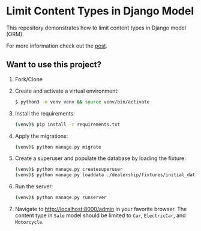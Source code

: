 # Limit Content Types in Django Model

This repository demonstrates how to limit content types in Django model (ORM).

For more information check out the [post](https://testdriven.io/blog/django-limiting-content-types/).

## Want to use this project?

1. Fork/Clone

1. Create and activate a virtual environment:

    ```sh
    $ python3 -m venv venv && source venv/bin/activate
    ```

1. Install the requirements:

    ```sh
    (venv)$ pip install -r requirements.txt
    ```

1. Apply the migrations:

    ```sh
    (venv)$ python manage.py migrate
    ```

1. Create a superuser and populate the database by loading the fixture: 

    ```sh
    (venv)$ python manage.py createsuperuser
    (venv)$ python manage.py loaddata ./dealership/fixtures/initial_data.json
    ```

1. Run the server:

    ```sh
    (venv)$ python manage.py runserver
    ```

1. Navigate to [http://localhost:8000/admin](http://localhost:8000/admin) in your favorite browser. The content type in
   `Sale` model should be limited to `Car`, `ElectricCar`, and `Motorcycle`.
